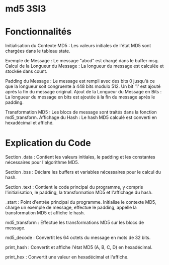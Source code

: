 # md5 3SI3


# Fonctionnalités
Initialisation du Contexte MD5 : 
Les valeurs initiales de l'état MD5 sont chargées dans le tableau state.

Exemple de Message : 
Le message "abcd" est chargé dans le buffer msg.
Calcul de la Longueur du Message : La longueur du message est calculée et stockée dans count.

Padding du Message : 
Le message est rempli avec des bits 0 jusqu'à ce que la longueur soit congruente à 448 bits modulo 512. Un bit '1' est ajouté après la fin du message original.
Ajout de la Longueur du Message en Bits : La longueur du message en bits est ajoutée à la fin du message après le padding.

Transformation MD5 : 
Les blocs de message sont traités dans la fonction md5_transform.
Affichage du Hash : Le hash MD5 calculé est converti en hexadécimal et affiché.


# Explication du Code

Section .data :
Contient les valeurs initiales, le padding et les constantes nécessaires pour l'algorithme MD5.

Section .bss :
Déclare les buffers et variables nécessaires pour le calcul du hash.

Section .text :
Contient le code principal du programme, y compris l'initialisation, le padding, la transformation MD5 et l'affichage du hash.

_start :
Point d'entrée principal du programme. Initialise le contexte MD5, charge un exemple de message, effectue le padding, appelle la transformation MD5 et affiche le hash.

md5_transform :
Effectue les transformations MD5 sur les blocs de message.

md5_decode :
Convertit les 64 octets du message en mots de 32 bits.

print_hash :
Convertit et affiche l'état MD5 (A, B, C, D) en hexadécimal.

print_hex :
Convertit une valeur en hexadécimal et l'affiche.
